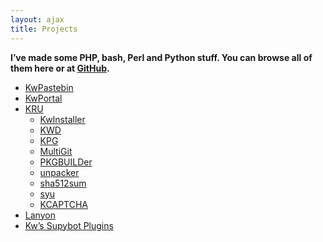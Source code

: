 ```yaml
---
layout: ajax
title: Projects
---
```

**I’ve made some PHP, bash, Perl and Python stuff. You can browse all of them here or at [GitHub][1].**

*   [KwPastebin][2]
*   [KwPortal][3]
*   [KRU][4] 
    *   [KwInstaller][5]
    *   [KWD][6]
    *   [KPG][7]
    *   [MultiGit][8]
    *   [PKGBUILDer][9]
    *   [unpacker][10]
    *   [sha512sum][11]
    *   [syu][12]
    *   [KCAPTCHA][13]
*   [Lanyon][14]
*   [Kw’s Supybot Plugins][15]

 [1]:  https://github.com/Kwpolska "My github page"
 [2]:  /projects/kwpastebin/ "KwPastebin"
 [3]:  /projects/kwportal/ "KwPortal"
 [4]:  /projects/kru/ "KRU"
 [5]:  /projects/kru/kwinstaller/ "KwInstaller"
 [6]:  /projects/kru/kwd/ "KWD"
 [7]:  /projects/kru/kpg/ "KPG"
 [8]:  /projects/kru/gitcommiter/ "Git Commiter"
 [9]:  /projects/kru/pkgbuilder/ "PKGBUILDer"
 [10]: /projects/kru/unpacker/ "unpacker"
 [11]: /projects/kru/sha512sum/ "sha512sum"
 [12]: /projects/kru/syu/ "syu"
 [13]: /projects/kru/kcaptcha "KCAPTCHA"
 [14]: /projects/lanyon/ "Lanyon"
 [15]: /projects/kwsupyplugs/ "KwSupyPlugs"
